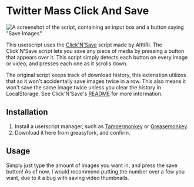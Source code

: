 # Twitter Mass Click And Save

![A screenshot of the script, containing an input box and a button saying "Save Images"](https://i.imgur.com/wjGnfCe.png)

This userscript uses the [Click'N'Save](https://github.com/AlttiRi/twitter-click-and-save) script made by AlttiRi. The Click'N'Save script lets you save any piece of media by pressing a button that appears over it. This script simply detects each button on every image or video, and presses each one as it scrolls down.

The original script keeps track of download history, this extenstion utilizes that so it won't accidentally save images twice in a row. This also means it won't save the same image twice unless you clear the history in LocalStorage. See Click'N'Save's [README](https://github.com/AlttiRi/twitter-click-and-save/blob/master/README.md#twitter-clicknsave) for more information. 

## Installation

1. Install a userscript manager, such as [Tampermonkey](https://www.tampermonkey.net) or [Greasemonkey](https://addons.mozilla.org/en-US/firefox/addon/greasemonkey/).
2. Download it here from greasyfork, and confirm.

## Usage

Simply just type the amount of images you want in, and press the save button! As of now, I would recommend putting the number over a few you want, due to it a bug with saving video thumbnails.
